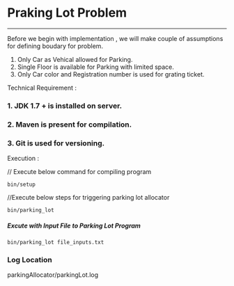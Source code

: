 
# Praking Lot Problem 
--------------------------------


Before we begin with implementation , we will make couple of assumptions for defining boudary for problem.

1. Only Car as Vehical allowed for Parking.
2. Single Floor is available for Parking with limited space.
3. Only Car color and Registration number is used for grating ticket.


Technical Requirement :

###  1. JDK 1.7 + is installed on server.
### 2. Maven is present for compilation.
### 3. Git is used for versioning.


Execution :

// Execute below command for compiling program

```
bin/setup
```

//Execute below steps for triggering parking lot allocator

```
bin/parking_lot
```

##### Excute with Input File to Parking Lot Program

```
bin/parking_lot file_inputs.txt
```

### Log Location 

parkingAllocator/parkingLot.log
